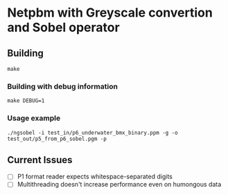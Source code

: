 # Netpbm with Greyscale convertion and Sobel operator

## Building
```shell
make
```

### Building with debug information
```shell
make DEBUG=1
```

### Usage example
```shell
./ngsobel -i test_in/p6_underwater_bmx_binary.ppm -g -o test_out/p5_from_p6_sobel.pgm -p 
```

## Current Issues

- [ ] P1 format reader expects whitespace-separated digits
- [ ] Multithreading doesn't increase performance even on humongous data
